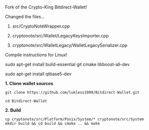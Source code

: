 Fork of the Crypto-King Bitdirect-Wallet!


Changed the files... 

1) src/CryptoNoteWrapper.cpp 

2) cryptonote/src/Wallet/LegacyKeysImporter.cpp

3) cryptonote/src/WalletLegacy/WalletLegacySerializer.cpp


Compile instructions for Linux!


sudo apt-get install build-essential git cmake libboost-all-dev

sudo apt-get install qtbase5-dev


**1. Clone wallet sources**

```
git clone https://github.com/lukless1990/Bitdirect-Wallet.git

cd Bitdirect-Wallet
```


**2. Build**

```
cp cryptonote/src/Platform/Posix/System/* cryptonote/src/System
mkdir build && cd build && cmake .. && make
```
